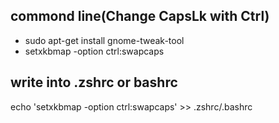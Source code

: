 ##  commond line(Change CapsLk with Ctrl)
* sudo apt-get install gnome-tweak-tool
* setxkbmap -option ctrl:swapcaps

## write into .zshrc or bashrc
echo 'setxkbmap -option ctrl:swapcaps' >> .zshrc/.bashrc
